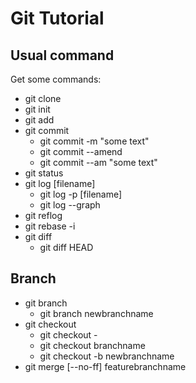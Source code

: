 # Git Tutorial
## Usual command
Get some commands:
- git clone
- git init
- git add
- git commit
	- git commit -m "some text"
	- git commit --amend
	- git commit --am "some text"
- git status
- git log [filename]
	- git log -p [filename]
	- git log --graph
- git reflog
- git rebase -i
- git diff
	- git diff HEAD
## Branch
- git branch
	- git branch newbranchname
- git checkout
	- git checkout -
	- git checkout branchname
	- git checkout -b newbranchname
- git merge [--no-ff] featurebranchname

